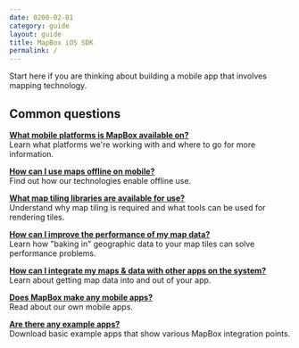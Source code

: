 ```yaml
---
date: 0200-02-01
category: guide
layout: guide
title: MapBox iOS SDK
permalink: /
---
```

Start here if you are thinking about building a mobile app that involves mapping technology.

## Common questions

**[What mobile platforms is MapBox available on?]({{site.baseurl}}/mobile/docs/platforms)**  
Learn what platforms we're working with and where to go for more information.

**[How can I use maps offline on mobile?]({{site.baseurl}}/mobile/docs/offline)**  
Find out how our technologies enable offline use.

**[What map tiling libraries are available for use?]({{site.baseurl}}/mobile/docs/tiles)**  
Understand why map tiling is required and what tools can be used for rendering tiles.

**[How can I improve the performance of my map data?]({{site.baseurl}}/mobile/docs/data)**  
Learn how "baking in" geographic data to your map tiles can solve performance problems.

**[How can I integrate my maps &amp; data with other apps on the system?]({{site.baseurl}}/mobile/docs/sharing)**  
Learn about getting map data into and out of your app.

**[Does MapBox make any mobile apps?]({{site.baseurl}}/mobile/docs/apps)**  
Read about our own mobile apps.

**[Are there any example apps?]({{site.baseurl}}/mobile/docs/examples)**  
Download basic example apps that show various MapBox integration points.

